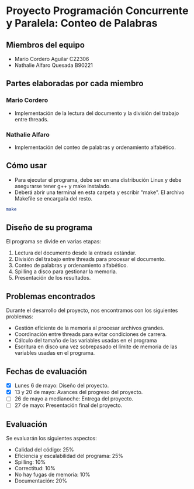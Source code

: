 # Proyecto Programación Concurrente y Paralela: Conteo de Palabras

## Miembros del equipo
- Mario Cordero Aguilar C22306
- Nathalie Alfaro Quesada B90221

## Partes elaboradas por cada miembro
### Mario Cordero
- Implementación de la lectura del documento y la división del trabajo entre threads.

### Nathalie Alfaro
- Implementación del conteo de palabras y ordenamiento alfabético.

## Cómo usar
- Para ejecutar el programa, debe ser en una distribución Linux y debe asegurarse tener g++ y make instalado.
- Deberá abrir una terminal en esta carpeta y escribir "make". El archivo Makefile se encargaŕa del resto.

```bash
make
```

## Diseño de su programa
El programa se divide en varias etapas:
1. Lectura del documento desde la entrada estándar.
2. División del trabajo entre threads para procesar el documento.
3. Conteo de palabras y ordenamiento alfabético.
4. Spilling a disco para gestionar la memoria.
5. Presentación de los resultados.

## Problemas encontrados
Durante el desarrollo del proyecto, nos encontramos con los siguientes problemas:
- Gestión eficiente de la memoria al procesar archivos grandes.
- Coordinación entre threads para evitar condiciones de carrera.
- Cálculo del tamaño de las variables usadas en el programa
- Escritura en disco una vez sobrepasado el límite de memoria de las variables usadas en el programa.

## Fechas de evaluación
- [x] Lunes 6 de mayo: Diseño del proyecto.
- [x] 13 y 20 de mayo: Avances del progreso del proyecto.
- [ ] 26 de mayo a medianoche: Entrega del proyecto.
- [ ] 27 de mayo: Presentación final del proyecto.

## Evaluación
Se evaluarán los siguientes aspectos:
- Calidad del código: 25%
- Eficiencia y escalabilidad del programa: 25%
- Spilling: 10%
- Correctitud: 10%
- No hay fugas de memoria: 10%
- Documentación: 20%
